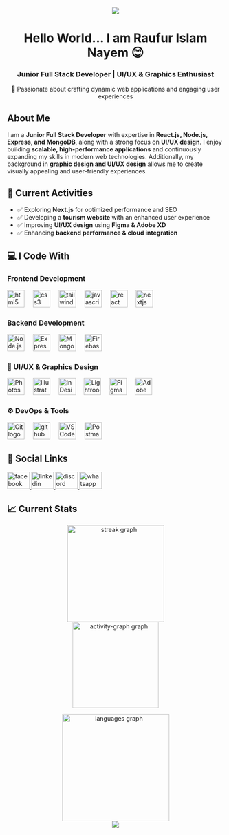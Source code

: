 <div align="center">
  <img height="auto" weight="100%" src="https://i.ibb.co.com/GQF8JfQn/github-banner-17.png" />
</div>

###

<h1 align="center">Hello World... I am Raufur Islam Nayem 😊</h1>
<h3 align="center">Junior Full Stack Developer | UI/UX & Graphics Enthusiast</h3>
<p align="center">🚀 Passionate about crafting dynamic web applications and engaging user experiences</p>

###

<h2 align="left">About Me</h2>

<p align="left">I am a <strong>Junior Full Stack Developer</strong> with expertise in <strong>React.js, Node.js, Express, and MongoDB</strong>, along with a strong focus on <strong>UI/UX design</strong>. I enjoy building <strong>scalable, high-performance applications</strong> and continuously expanding my skills in modern web technologies. Additionally, my background in <strong>graphic design and UI/UX design</strong> allows me to create visually appealing and user-friendly experiences. <br>
</p>

<!-- <p align="left">
I am a <b>Full Stack Developer</b> with expertise in <b>React.js, Node.js, and UI/UX design</b>. I enjoy building <b>scalable, efficient applications</b> and continuously learning emerging technologies.
Beyond coding, I have a strong background in <b>graphics design</b> and UI/UX, utilizing tools like <b>Photoshop, Illustrator, and Figma</b> to enhance the user experience.
</p> -->

###

<h2 align="left">🚀 Current Activities</h2>

<ul align="left">
  <li>✅ Exploring <b>Next.js</b> for optimized performance and SEO</li>
  <li>✅ Developing a <b>tourism website</b> with an enhanced user experience</li>
  <li>✅ Improving <b>UI/UX design</b> using <b>Figma & Adobe XD</b></li>
  <li>✅ Enhancing <b>backend performance & cloud integration</b></li>
</ul>

###

<h2 align="left">💻 I Code With</h2>

### **Frontend Development**

<div align="left">
  <img src="https://cdn.jsdelivr.net/gh/devicons/devicon/icons/html5/html5-original.svg" height="40" alt="html5 logo"  />
  <img width="12" />
  <img src="https://cdn.jsdelivr.net/gh/devicons/devicon/icons/css3/css3-original.svg" height="40" alt="css3 logo"  />
  <img width="12" />
  <img src="https://www.vectorlogo.zone/logos/tailwindcss/tailwindcss-icon.svg" height="40" alt="tailwindcss logo"  />
  <img width="12" />
  <img src="https://cdn.jsdelivr.net/gh/devicons/devicon/icons/javascript/javascript-original.svg" height="40" alt="javascript logo"  />
  <img width="12" />
  <img src="https://cdn.jsdelivr.net/gh/devicons/devicon/icons/react/react-original.svg" height="40" alt="react logo"  />
  <img width="12" />
  <img src="https://cdn.jsdelivr.net/gh/devicons/devicon/icons/nextjs/nextjs-original.svg" height="40" alt="nextjs logo"  />
</div>

###

### **Backend Development**

<div align="left">
  <img src="https://cdn.jsdelivr.net/gh/devicons/devicon/icons/nodejs/nodejs-original.svg" height="40" alt="Node.js logo" />
  <img width="12" />
  <img src="https://skillicons.dev/icons?i=express" height="40" alt="Express.js logo" />
  <img width="12" />
  <img src="https://cdn.jsdelivr.net/gh/devicons/devicon/icons/mongodb/mongodb-original.svg" height="40" alt="MongoDB logo" />
  <img width="12" />
  <img src="https://cdn.jsdelivr.net/gh/devicons/devicon/icons/firebase/firebase-plain.svg" height="40" alt="Firebase logo" />
</div>

### **🎨 UI/UX & Graphics Design**

<div align="left">
  <img src="https://i.ibb.co.com/hJLGFkM9/photoshop.png" height="40" alt="Photoshop logo" />
  <img width="12" />
  <img src="https://i.ibb.co.com/ZzJpJtwP/illustrator.png" height="40" alt="Illustrator logo" />
  <img width="12" />
  <img src="https://i.ibb.co.com/6J8s08FB/indesign.png" height="40" alt="InDesign logo" />
  <img width="10" />
  <img src="https://i.ibb.co.com/tp5bwLrF/photoshop-lightroom.png" height="40" alt="Lightroom Classic logo" />
  <img width="12" />
  <img src="https://i.ibb.co.com/9m8DGjWY/figma.png" height="40" alt="Figma logo" />
  <img width="12" />
  <img src="https://i.ibb.co.com/ycZVfcnP/xd.png" height="40" alt="Adobe XD logo" />
</div>

### **⚙️ DevOps & Tools**

<div align="left">
  <img src="https://cdn.jsdelivr.net/gh/devicons/devicon/icons/git/git-original.svg" height="40" alt="Git logo" />
  <img width="12" />
  <img src="https://skillicons.dev/icons?i=github" height="40" alt="github logo" height="40" alt="GitHub logo" />
  <img width="12" />
  <img src="https://cdn.jsdelivr.net/gh/devicons/devicon/icons/vscode/vscode-original.svg" height="40" alt="VS Code logo" />
  <img width="12" />
  <img src="https://cdn.jsdelivr.net/gh/devicons/devicon/icons/postman/postman-original.svg" height="40" alt="Postman logo" />
</div>

###

<h2 align="left">🔗 Social Links</h2>

<div align="left">
  <a href="https://web.facebook.com/raufurislam.nayem" target="_blank">
    <img src="https://raw.githubusercontent.com/maurodesouza/profile-readme-generator/master/src/assets/icons/social/facebook/default.svg" width="52" height="40" alt="facebook logo"  />
  </a>
  <a href="https://www.linkedin.com/in/raufur-islam-698030319/" target="_blank">
    <img src="https://raw.githubusercontent.com/maurodesouza/profile-readme-generator/master/src/assets/icons/social/linkedin/default.svg" width="52" height="40" alt="linkedin logo"  />
  </a>
<!--   <img src="https://raw.githubusercontent.com/maurodesouza/profile-readme-generator/master/src/assets/icons/social/discord/default.svg" -->
  <a href="https://discordapp.com/users/raufur6299" target="_blank">
<img src="https://raw.githubusercontent.com/maurodesouza/profile-readme-generator/master/src/assets/icons/social/discord/default.svg" width="52" height="40" alt="discord logo"  />
  </a>
  <a href="https://wa.me/+8801648068834" target="_blank">
    <img src="https://raw.githubusercontent.com/maurodesouza/profile-readme-generator/master/src/assets/icons/social/whatsapp/default.svg" width="52" height="40" alt="whatsapp logo"  />
  </a>
</div>

###

<h2 align="left">📈 Current Stats</h2>

<div align="center">
  
  <img src="https://nirzak-streak-stats.vercel.app/?user=raufurislam&theme=dracula&hide_border=true" height="225" alt="streak graph"  /><br>
  <img src="https://github-readme-activity-graph.vercel.app/graph?username=raufurislam&radius=16&theme=dracula&area=true&order=5&hide_border=true&bg_color=282A36" height="200" alt="activity-graph graph" /> <br>
  <!-- <img src="https://github-readme-stats.vercel.app/api?username=raufurislam&hide_title=false&hide_rank=false&show_icons=true&include_all_commits=true&count_private=true&disable_animations=false&theme=dracula&locale=en&hide_border=true&order=1" height="238" alt="stats graph" /> <br> -->
  <img src="https://github-readme-stats.vercel.app/api/top-langs?username=raufurislam&locale=en&hide_title=false&layout=compact&card_width=320&langs_count=5&theme=dracula&hide_border=true&order=2" height="249" alt="languages graph" f/> 
   
</div>
<div align="center">
  <img src="https://profile-counter.glitch.me/raufurislam/count.svg?"  />
</div>

###
